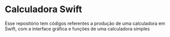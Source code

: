 # Calculadora Swift

Esse repositório tem códigos referentes a produção de uma calculadora em Swift, com a interface gráfica e funções de uma calculadora simples

